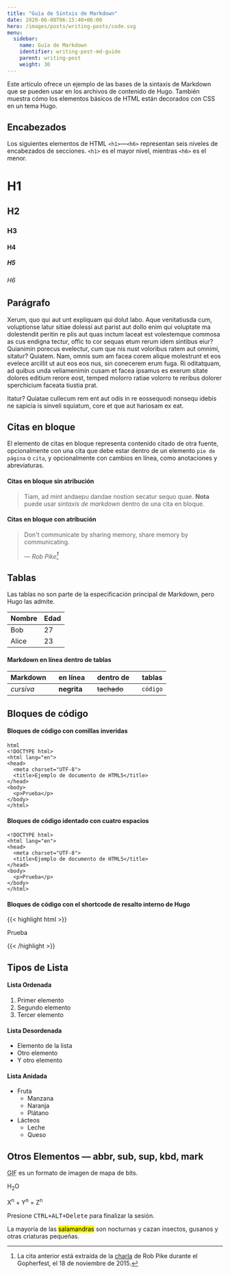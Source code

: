 ```yaml
---
title: "Guía de Sintxis de Markdown"
date: 2020-06-08T06:15:40+06:00
hero: /images/posts/writing-posts/code.svg
menu:
  sidebar:
    name: Guía de Markdown
    identifier: writing-post-md-guide
    parent: writing-post
    weight: 30
---
```


Este artículo ofrece un ejemplo de las bases de la sintaxis de Markdown que se pueden usar en los archivos de contenido de Hugo. También muestra cómo los elementos básicos de HTML están decorados con CSS en un tema Hugo.
<!--more-->

## Encabezados

Los siguientes elementos de HTML `<h1>`—`<h6>` representan seis niveles de encabezados de secciones. `<h1>` es el mayor nivel, mientras `<h6>` es el menor.

# H1
## H2
### H3
#### H4
##### H5
###### H6

## Parágrafo

Xerum, quo qui aut unt expliquam qui dolut labo. Aque venitatiusda cum, voluptionse latur sitiae dolessi aut parist aut dollo enim qui voluptate ma dolestendit peritin re plis aut quas inctum laceat est volestemque commosa as cus endigna tectur, offic to cor sequas etum rerum idem sintibus eiur? Quianimin porecus evelectur, cum que nis nust voloribus ratem aut omnimi, sitatur? Quiatem. Nam, omnis sum am facea corem alique molestrunt et eos evelece arcillit ut aut eos eos nus, sin conecerem erum fuga. Ri oditatquam, ad quibus unda veliamenimin cusam et facea ipsamus es exerum sitate dolores editium rerore eost, temped molorro ratiae volorro te reribus dolorer sperchicium faceata tiustia prat.

Itatur? Quiatae cullecum rem ent aut odis in re eossequodi nonsequ idebis ne sapicia is sinveli squiatum, core et que aut hariosam ex eat.

## Citas en bloque

El elemento de citas en bloque representa contenido citado de otra fuente, opcionalmente con una cita que debe estar dentro de un elemento `pie de página` o `cita`, y opcionalmente con cambios en línea, como anotaciones y abreviaturas.

#### Citas en bloque sin atribución

> Tiam, ad mint andaepu dandae nostion secatur sequo quae.
> **Nota** puede usar *sintaxis de markdown* dentro de una cita en bloque.

#### Citas en bloque con atribución

> Don't communicate by sharing memory, share memory by communicating.</p>
> — <cite>Rob Pike[^1]</cite>


[^1]: La cita anterior está extraída de la [charla](https://www.youtube.com/watch?v=PAAkCSZUG1c) de Rob Pike durante el Gopherfest, el 18 de noviembre de 2015.

## Tablas

Las tablas no son parte de la especificación principal de Markdown, pero Hugo las admite.

   | Nombre | Edad |
   | ------ | ---- |
   | Bob    | 27   |
   | Alice  | 23   |

#### Markdown en línea dentro de tablas

| Markdown&nbsp;&nbsp;&nbsp; | en línea&nbsp;&nbsp;&nbsp; | dentro de&nbsp;&nbsp;&nbsp;         | tablas    |
| -------------------------- | -------------------------- | ----------------------------------- | --------- |
| *cursiva*                  | **negrita**                | ~~tachado~~&nbsp;&nbsp;&nbsp;       | `código`  |

## Bloques de código

#### Bloques de código con comillas inveridas

```
html
<!DOCTYPE html>
<html lang="en">
<head>
  <meta charset="UTF-8">
  <title>Ejemplo de documento de HTML5</title>
</head>
<body>
  <p>Prueba</p>
</body>
</html>
```
#### Bloques de código identado con cuatro espacios

    <!DOCTYPE html>
    <html lang="en">
    <head>
      <meta charset="UTF-8">
      <title>Ejemplo de documento de HTML5</title>
    </head>
    <body>
      <p>Prueba</p>
    </body>
    </html>

#### Bloques de código con el shortcode de resalto interno de Hugo
{{< highlight html >}}
<!DOCTYPE html>
<html lang="en">
<head>
  <meta charset="UTF-8">
  <title>Ejemplo de documento de HTML5</title>
</head>
<body>
  <p>Prueba</p>
</body>
</html>
{{< /highlight >}}

## Tipos de Lista

#### Lista Ordenada

1. Primer elemento
2. Segundo elemento
3. Tercer elemento

#### Lista Desordenada

* Elemento de la lista
* Otro elemento
* Y otro elemento

#### Lista Anidada

* Fruta
  * Manzana
  * Naranja
  * Plátano
* Lácteos
  * Leche
  * Queso

## Otros Elementos — abbr, sub, sup, kbd, mark

<abbr title="Graphics Interchange Format">GIF</abbr> es un formato de imagen de mapa de bits.

H<sub>2</sub>O

X<sup>n</sup> + Y<sup>n</sup> = Z<sup>n</sup>

Presione <kbd><kbd>CTRL</kbd>+<kbd>ALT</kbd>+<kbd>Delete</kbd></kbd> para finalizar la sesión.

La mayoría de las <mark>salamandras</mark> son nocturnas y cazan insectos, gusanos y otras criaturas pequeñas.
